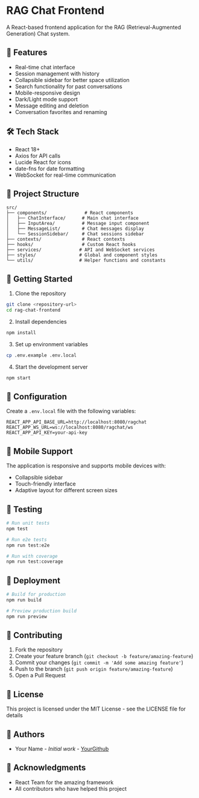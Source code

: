 # RAG Chat Frontend

A React-based frontend application for the RAG (Retrieval-Augmented Generation) Chat system.

## 🚀 Features

- Real-time chat interface
- Session management with history
- Collapsible sidebar for better space utilization
- Search functionality for past conversations
- Mobile-responsive design
- Dark/Light mode support
- Message editing and deletion
- Conversation favorites and renaming

## 🛠 Tech Stack

- React 18+
- Axios for API calls
- Lucide React for icons
- date-fns for date formatting
- WebSocket for real-time communication

## 📁 Project Structure

```
src/
├── components/              # React components
│   ├── ChatInterface/      # Main chat interface
│   ├── InputArea/          # Message input component
│   ├── MessageList/        # Chat messages display
│   └── SessionSidebar/     # Chat sessions sidebar
├── contexts/               # React contexts
├── hooks/                  # Custom React hooks
├── services/              # API and WebSocket services
├── styles/                # Global and component styles
└── utils/                 # Helper functions and constants
```

## 🚦 Getting Started

1. Clone the repository
```bash
git clone <repository-url>
cd rag-chat-frontend
```

2. Install dependencies
```bash
npm install
```

3. Set up environment variables
```bash
cp .env.example .env.local
```

4. Start the development server
```bash
npm start
```

## 🔧 Configuration

Create a `.env.local` file with the following variables:

```env
REACT_APP_API_BASE_URL=http://localhost:8080/ragchat
REACT_APP_WS_URL=ws://localhost:8080/ragchat/ws 
REACT_APP_API_KEY=your-api-key
```

## 📱 Mobile Support

The application is responsive and supports mobile devices with:
- Collapsible sidebar
- Touch-friendly interface
- Adaptive layout for different screen sizes

## 🧪 Testing

```bash
# Run unit tests
npm test

# Run e2e tests
npm run test:e2e

# Run with coverage
npm run test:coverage
```

## 🚀 Deployment

```bash
# Build for production
npm run build

# Preview production build
npm run preview
```

## 🤝 Contributing

1. Fork the repository
2. Create your feature branch (`git checkout -b feature/amazing-feature`)
3. Commit your changes (`git commit -m 'Add some amazing feature'`)
4. Push to the branch (`git push origin feature/amazing-feature`)
5. Open a Pull Request

## 📝 License

This project is licensed under the MIT License - see the LICENSE file for details

## 👥 Authors

- Your Name - *Initial work* - [YourGithub](https://github.com/rajnishh)

## 🙏 Acknowledgments

- React Team for the amazing framework
- All contributors who have helped this project
